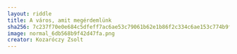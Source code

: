 ```yaml
---
layout: riddle
title: A város, amit megérdemlünk
sha256: 7c237f70e0e684c5dfeff7ac6ae53c79061b62e1b86f2c334c6ae153c774b9f9
image: normal_6db568b9f42d47fa.png
creator: Kozaróczy Zsolt
---
```

